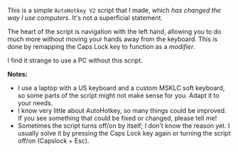 This is a simple `AutoHotkey V2` script that I made, which _has changed the way I use computers_.
It's not a superficial statement.

The heart of the script is navigation with the left hand, allowing you to do much more without moving your hands away from the keyboard. This is done by remapping the Caps Lock key to function as a _modifier_.

I find it strange to use a PC without this script.

**Notes:**

- I use a laptop with a US keyboard and a custom MSKLC soft keyboard, so some parts of the script might not make sense for you. Adapt it to your needs.
- I know very little about AutoHotkey, so many things could be improved. If you see something that could be fixed or changed, please tell me!
- Sometimes the script turns off/on by itself; I don't know the reason yet. I usually solve it by pressing the Caps Lock key again or turning the script off/on (Capslock + Esc).
